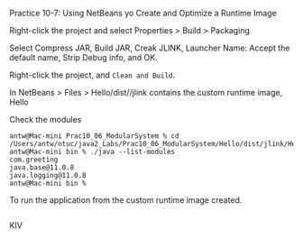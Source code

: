 Practice 10-7: Using NetBeans yo Create and Optimize a Runtime Image

Right-click the project and select Properties > Build > Packaging

Select Compress JAR, Build JAR, Creak JLINK, Launcher Name: Accept the default name, Strip Debug info, and OK. 

Right-click the project, and `Clean and Build`.

In NetBeans > Files > Hello/dist//jlink contains the custom runtime image, Hello

Check the modules
``` console
antw@Mac-mini Prac10_06_ModularSystem % cd /Users/antw/ntuc/java2_Labs/Prac10_06_ModularSystem/Hello/dist/jlink/Hello/bin 
antw@Mac-mini bin % ./java --list-modules  
com.greeting
java.base@11.0.8
java.logging@11.0.8
antw@Mac-mini bin %    
```

To run the application from the custom runtime image created.
``` console
```

KIV
